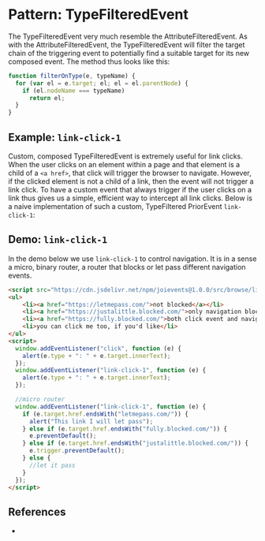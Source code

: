 # Pattern: TypeFilteredEvent

The TypeFilteredEvent very much resemble the AttributeFilteredEvent. As with the AttributeFilteredEvent,
the TypeFilteredEvent will filter the target chain of the triggering event to potentially find a suitable 
target for its new composed event. The method thus looks like this:

```javascript
function filterOnType(e, typeName) {
  for (var el = e.target; el; el = el.parentNode) {
    if (el.nodeName === typeName)
      return el;
  }
}                            
```

## Example: `link-click-1`

Custom, composed TypeFilteredEvent is extremely useful for link clicks.
When the user clicks on an element within a page and that element is a child of a `<a href>`,
that click will trigger the browser to navigate. However, if the clicked element is not a
child of a link, then the event will not trigger a link click.
To have a custom event that always trigger if the user clicks on a link thus gives us a simple,
efficient way to intercept all link clicks. Below is a naive implementation of such a 
custom, TypeFiltered PriorEvent `link-click-1`:

<script src="https://cdn.jsdelivr.net/npm/joievents@1.0.0/src/webcomps/PrettyPrinter.js"></script>
<pretty-printer href="https://raw.githubusercontent.com/orstavik/JoiEvents/master/src/browse/link-click-1.js"></pretty-printer>

## Demo: `link-click-1` 

In the demo below we use `link-click-1` to control navigation. 
It is in a sense a micro, binary router, 
a router that blocks or let pass different navigation events.

```html
<script src="https://cdn.jsdelivr.net/npm/joievents@1.0.0/src/browse/link-click-1.js"></script>
<ul>
    <li><a href="https://letmepass.com/">not blocked</a></li>
    <li><a href="https://justalittle.blocked.com/">only navigation blocked</a></li>
    <li><a href="https://fully.blocked.com/">both click event and navigation blocked</a></li>
    <li>you can click me too, if you'd like</li>
</ul>
<script>
  window.addEventListener("click", function (e) {
    alert(e.type + ": " + e.target.innerText);
  });
  window.addEventListener("link-click-1", function (e) {
    alert(e.type + ": " + e.target.innerText);
  });

  //micro router
  window.addEventListener("link-click-1", function (e) {
    if (e.target.href.endsWith("letmepass.com/")) {
      alert("This link I will let pass");
    } else if (e.target.href.endsWith("fully.blocked.com/")) {
      e.preventDefault();
    } else if (e.target.href.endsWith("justalittle.blocked.com/")) {
      e.trigger.preventDefault();
    } else {
      //let it pass
    }
  });
</script>
```

## References

 * 
                                                                            